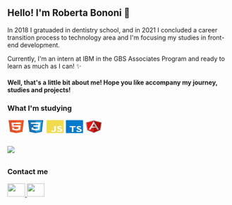 ## Hello! I'm Roberta Bononi 🤩

<p>In 2018 I gratuaded in dentistry school, and in 2021 I concluded a career transition process to technology area and I'm focusing my studies in front-end development.</p>
<p>Currently, I'm an intern at IBM in the GBS Associates Program and ready to learn as much as I can! ✨</p>

#### Well, that's a little bit about me! Hope you like accompany my journey, studies and projects!

### What I'm studying
<div style="display: inline_block">
  <img align="center" alt="html-icon" height="30" width="40" src="https://raw.githubusercontent.com/devicons/devicon/master/icons/html5/html5-original.svg">
  <img align="center" alt="css-icon" height="30" width="40" src="https://raw.githubusercontent.com/devicons/devicon/master/icons/css3/css3-original.svg">
  <img align="center" alt="js-icon" height="30" width="40" src="https://raw.githubusercontent.com/devicons/devicon/master/icons/javascript/javascript-plain.svg">
  <img align="center" alt="ts-icon" height="30" width="40" src="https://raw.githubusercontent.com/devicons/devicon/master/icons/typescript/typescript-plain.svg">
  <img align="center" alt="angular-icon" height="30" width="40" src="https://raw.githubusercontent.com/devicons/devicon/master/icons/angularjs/angularjs-original.svg">
</div>

##

<img height="180em" src="https://github-readme-stats.vercel.app/api/top-langs/?username=robertabononi&layout=compact&langs_count=16&theme=dracula"/>

##

### Contact me
<div style="display: inline_block">
  <a href="https://www.linkedin.com/in/robertabononi/">
    <img height="30" width="40" src="https://cdn.worldvectorlogo.com/logos/linkedin-icon-2.svg" target="_blank">
  </a>
  <a href="mailto: roberta.bononi16@gmail.com">
    <img height="30" width="40" src="https://cdn.worldvectorlogo.com/logos/official-gmail-icon-2020-.svg" target="_blank">
  </a>
</div>
